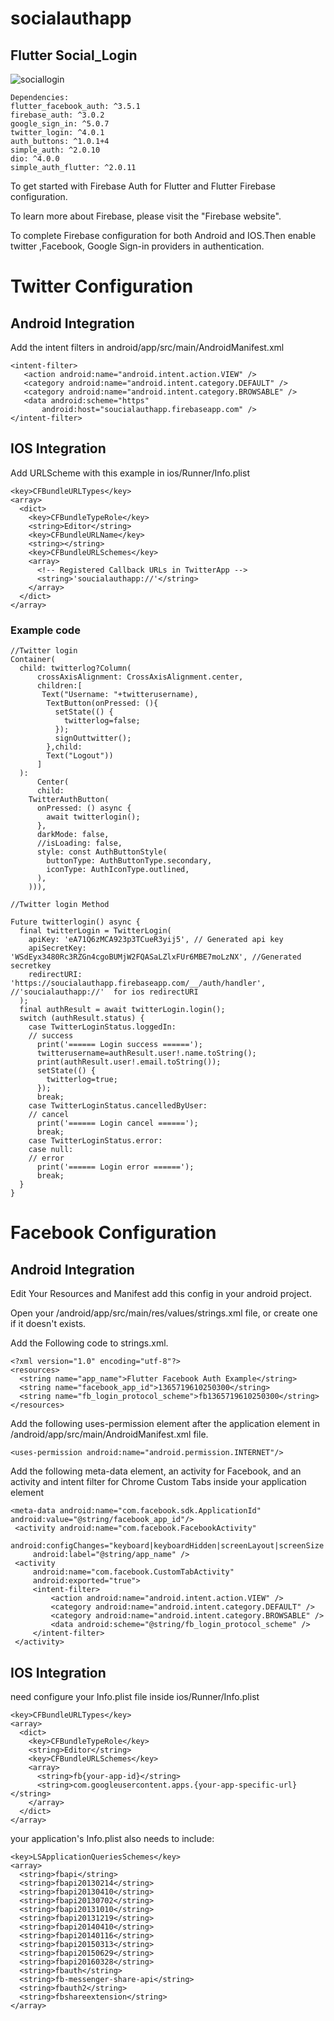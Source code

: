# socialauthapp

## **Flutter Social_Login**


![sociallogin](https://user-images.githubusercontent.com/75483357/133731467-ba093044-dc53-4806-9011-f2fdc89ed77b.gif)

```
Dependencies:
flutter_facebook_auth: ^3.5.1
firebase_auth: ^3.0.2
google_sign_in: ^5.0.7
twitter_login: ^4.0.1
auth_buttons: ^1.0.1+4
simple_auth: ^2.0.10
dio: ^4.0.0
simple_auth_flutter: ^2.0.11
```

 To get started with Firebase Auth for Flutter and Flutter Firebase configuration.
 
 To learn more about Firebase, please visit the "Firebase website".
 
 To complete Firebase configuration for both Android and IOS.Then enable twitter ,Facebook, Google Sign-in providers in authentication.

# Twitter Configuration 
## Android Integration 
 
 Add the intent filters in  android/app/src/main/AndroidManifest.xml
 
 ```
 <intent-filter>
    <action android:name="android.intent.action.VIEW" />
    <category android:name="android.intent.category.DEFAULT" />
    <category android:name="android.intent.category.BROWSABLE" />
    <data android:scheme="https"
        android:host="soucialauthapp.firebaseapp.com" />
</intent-filter>
```
## IOS Integration 
Add URLScheme with this example in  ios/Runner/Info.plist
```
<key>CFBundleURLTypes</key>
<array>
  <dict>
    <key>CFBundleTypeRole</key>
    <string>Editor</string>
    <key>CFBundleURLName</key>
    <string></string>
    <key>CFBundleURLSchemes</key>
    <array>
      <!-- Registered Callback URLs in TwitterApp -->
      <string>'soucialauthapp://'</string>
    </array>
  </dict>
</array>
```
### Example code
```
//Twitter login
Container(
  child: twitterlog?Column(
      crossAxisAlignment: CrossAxisAlignment.center,
      children:[
       Text("Username: "+twitterusername),
        TextButton(onPressed: (){
          setState(() {
            twitterlog=false;
          });
          signOuttwitter();
        },child:
        Text("Logout"))
      ]
  ):
      Center(
      child:
    TwitterAuthButton(
      onPressed: () async {
        await twitterlogin();
      },
      darkMode: false,
      //isLoading: false,
      style: const AuthButtonStyle(
        buttonType: AuthButtonType.secondary,
        iconType: AuthIconType.outlined,
      ),
    ))),

//Twitter login Method

Future twitterlogin() async {
  final twitterLogin = TwitterLogin(
    apiKey: 'eA71Q6zMCA923p3TCueR3yij5', // Generated api key
    apiSecretKey: 'WSdEyx3480Rc3RZGn4cgoBUMjW2FQASaLZlxFUr6MBE7moLzNX', //Generated secretkey
    redirectURI: 'https://soucialauthapp.firebaseapp.com/__/auth/handler', //'soucialauthapp://'  for ios redirectURI
  );
  final authResult = await twitterLogin.login();
  switch (authResult.status) {
    case TwitterLoginStatus.loggedIn:
    // success
      print('====== Login success ======');
      twitterusername=authResult.user!.name.toString();
      print(authResult.user!.email.toString());
      setState(() {
        twitterlog=true;
      });
      break;
    case TwitterLoginStatus.cancelledByUser:
    // cancel
      print('====== Login cancel ======');
      break;
    case TwitterLoginStatus.error:
    case null:
    // error
      print('====== Login error ======');
      break;
  }
}
```
# Facebook Configuration 

## Android Integration 
  Edit Your Resources and Manifest add this config in your android project.
  
  Open your /android/app/src/main/res/values/strings.xml file, or create one if it doesn't exists.
  
  Add the Following code to strings.xml.
 
```
<?xml version="1.0" encoding="utf-8"?>
<resources>
  <string name="app_name">Flutter Facebook Auth Example</string>
  <string name="facebook_app_id">1365719610250300</string>
  <string name="fb_login_protocol_scheme">fb1365719610250300</string>
</resources>
```

Add the following uses-permission element after the application element in /android/app/src/main/AndroidManifest.xml file.

```
<uses-permission android:name="android.permission.INTERNET"/>
```

Add the following meta-data element, an activity for Facebook, and an activity and intent filter for Chrome Custom Tabs inside your application element

```
<meta-data android:name="com.facebook.sdk.ApplicationId" android:value="@string/facebook_app_id"/>
 <activity android:name="com.facebook.FacebookActivity"
     android:configChanges="keyboard|keyboardHidden|screenLayout|screenSize|orientation"
     android:label="@string/app_name" />
 <activity
     android:name="com.facebook.CustomTabActivity"
     android:exported="true">
     <intent-filter>
         <action android:name="android.intent.action.VIEW" />
         <category android:name="android.intent.category.DEFAULT" />
         <category android:name="android.intent.category.BROWSABLE" />
         <data android:scheme="@string/fb_login_protocol_scheme" />
     </intent-filter>
 </activity>
```

## IOS Integration 

need configure your Info.plist file inside ios/Runner/Info.plist

```
<key>CFBundleURLTypes</key>
<array>
  <dict>
    <key>CFBundleTypeRole</key>
    <string>Editor</string>
    <key>CFBundleURLSchemes</key>
    <array>
      <string>fb{your-app-id}</string>
      <string>com.googleusercontent.apps.{your-app-specific-url}</string>
    </array>
  </dict>
</array>
```
your application's Info.plist also needs to include: 

```
<key>LSApplicationQueriesSchemes</key>
<array>
  <string>fbapi</string>
  <string>fbapi20130214</string>
  <string>fbapi20130410</string>
  <string>fbapi20130702</string>
  <string>fbapi20131010</string>
  <string>fbapi20131219</string>
  <string>fbapi20140410</string>
  <string>fbapi20140116</string>
  <string>fbapi20150313</string>
  <string>fbapi20150629</string>
  <string>fbapi20160328</string>
  <string>fbauth</string>
  <string>fb-messenger-share-api</string>
  <string>fbauth2</string>
  <string>fbshareextension</string>
</array>
```


